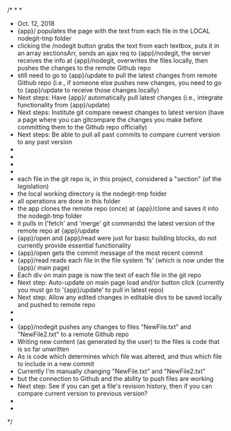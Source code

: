/*
*
*
* Oct. 12, 2018
* {app}/ populates the page with the text from each file in the LOCAL nodegit-tmp folder
* clicking the /nodegit button grabs the text from each textbox, puts it in an array sectionsArr, sends an ajax req to {app}/nodegit, the server receives the info at {app}/nodegit, overwrites the files locally, then pushes the changes to the remote Github repo
* still need to go to {app}/update to pull the latest changes from remote Github repo (i.e., if someone else pushes new changes, you need to go to {app}/update to receive those changes locally)
* Next steps: Have {app}/ automatically pull latest changes (i.e., integrate functionality from {app}/update)
* Next steps: Institute git compare newest changes to latest version (have a page where you can gitcompare the changes you make before committing them to the Github repo officially)
* Next steps: Be able to pull all past commits to compare current version to any past version
* 
* 
* 
* 
* each file in the git repo is, in this project, considered a "section" (of the legislation)
* the local working directory is the nodegit-tmp folder
* all operations are done in this folder
* the app clones the remote repo (once) at {app}/clone and saves it into the nodegit-tmp folder
* it pulls in ('fetch' and 'merge' git commands) the latest version of the remote repo at {app}/update
* {app}/open and {app}/read  were just for basic building blocks, do not currently provide essential functionality
* {app}/open gets the commit message of the most recent commit
* {app}/read reads each file in the file system 'fs' (which is now under the {app}/ main page)
* Each div on main page is now the text of each file in the git repo
* Next step: Auto-update on main page load and/or button click (currently you must go to '{app}/update' to pull in latest repo)
* Next step: Allow any edited changes in editable divs to be saved locally and pushed to remote repo
*
*
* {app}/nodegit pushes any changes to files "NewFile.txt" and "NewFile2.txt" to a remote Github repo
* Writing new content (as generated by the user) to the files is code that is so far unwritten
* As is code which determines which file was altered, and thus which file to include in a new commit
* Currently I'm manually changing "NewFile.txt" and "NewFile2.txt"
* but the connection to Github and the ability to push files are working
* Next step: See if you can get a file's revision history, then if you can compare current version to previous version?
*
*
*/